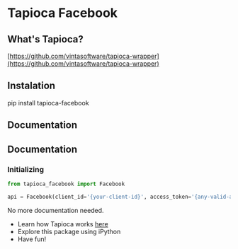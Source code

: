# Tapioca Facebook

## What's Tapioca?

[https://github.com/vintasoftware/tapioca-wrapper](https://github.com/vintasoftware/tapioca-wrapper)

## Instalation

pip install tapioca-facebook

## Documentation

## Documentation

### Initializing

``` python
from tapioca_facebook import Facebook

api = Facebook(client_id='{your-client-id}', access_token='{any-valid-access-token}')
```

No more documentation needed.

- Learn how Tapioca works [here](https://github.com/vintasoftware/tapioca-wrapper)
- Explore this package using iPython
- Have fun!
